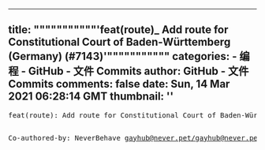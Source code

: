 
---
title: """""""""""'feat(route)_ Add route for Constitutional Court of Baden-Württemberg (Germany) (#7143)'"""""""""""
categories: 
    - 编程
    - GitHub - 文件 Commits
author: GitHub - 文件 Commits
comments: false
date: Sun, 14 Mar 2021 06:28:14 GMT
thumbnail: ''
---

<div>   
<pre>feat(route): Add route for Constitutional Court of Baden-Württemberg (Germany) (#7143)

Co-authored-by: NeverBehave <gayhub@never.pet></gayhub@never.pet></pre>  
</div>
            